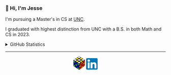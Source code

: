 ### 👋 Hi, I'm Jesse

I'm pursuing a Master's in CS at [UNC](https://unc.edu).

I graduated with highest distinction from UNC with a B.S. in both Math and CS in 2023.

<details>
  <summary>GitHub Statistics</summary>
  
  [![My Github Stats](https://github-readme-stats.vercel.app/api?username=jesse-wei&show_icons=true&title_color=489CD5&icon_color=79ff97&text_color=9f9f9f&bg_color=151515&count_private=true&hide=stars)](https://github.com/jesse-wei)
  
</details>

---

<p align="center">
  <a rel="me" href="https://jessewei.dev"><img width=36px src="img/logo_filled_outlined_6.png"></a>
  <a rel="me" href="https://www.linkedin.com/in/jessew13/"><img width=36px src="img/linkedin_logo.jpg"></a>
</p>
